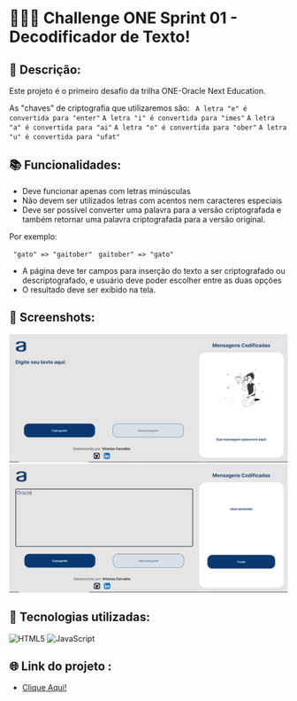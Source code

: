 # 👩🏽‍💻 Challenge ONE Sprint 01 - Decodificador de Texto!

## 📝 Descrição:
Este projeto é o primeiro desafio da trilha ONE-Oracle Next Education.

As "chaves" de criptografia que utilizaremos são:
`` A letra "e" é convertida para "enter"`` 
``A letra "i" é convertida para "imes"``
``A letra "a" é convertida para "ai"``
``A letra "o" é convertida para "ober"``
``A letra "u" é convertida para "ufat"``


## 📚 Funcionalidades:
- Deve funcionar apenas com letras minúsculas
- Não devem ser utilizados letras com acentos nem caracteres especiais
- Deve ser possível converter uma palavra para a versão criptografada e também retornar uma palavra criptografada para a versão original.

Por exemplo:

`` "gato" => "gaitober"`` 
 `` gaitober" => "gato"`` 

- A página deve ter campos para inserção do texto a ser criptografado ou descriptografado, e usuário deve poder escolher entre as duas opções
- O resultado deve ser exibido na tela.

## 📸 Screenshots:
![image](/src/screenshot/screenshot1.png?raw=true)
![image](/src/screenshot/screenshot2.png?raw=true)

## 🔧 Tecnologias utilizadas:
![HTML5](https://img.shields.io/badge/html5-%23E34F26.svg?style=for-the-badge&logo=html5&logoColor=white)
![JavaScript](https://img.shields.io/badge/javascript-%23323330.svg?style=for-the-badge&logo=javascript&logoColor=%23F7DF1E)

## 🌐 Link do projeto :
* [Clique Aqui!]()